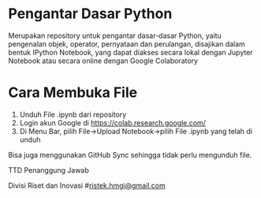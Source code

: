 # Pengantar Dasar Python
Merupakan repository untuk pengantar dasar-dasar Python, yaitu pengenalan objek, operator, pernyataan dan perulangan, disajikan dalam bentuk IPython Notebook, yang dapat diakses secara lokal dengan Jupyter Notebook atau secara online dengan Google Colaboratory

# Cara Membuka File
1. Unduh File .ipynb dari repository
2. Login akun Google di https://colab.research.google.com/
3. Di Menu Bar, pilih File->Upload Notebook->pilih File .ipynb yang telah di unduh

Bisa juga menggunakan GitHub Sync sehingga tidak perlu mengunduh file.

TTD Penanggung Jawab

Divisi Riset dan Inovasi #ristek.hmgi@gmail.com

